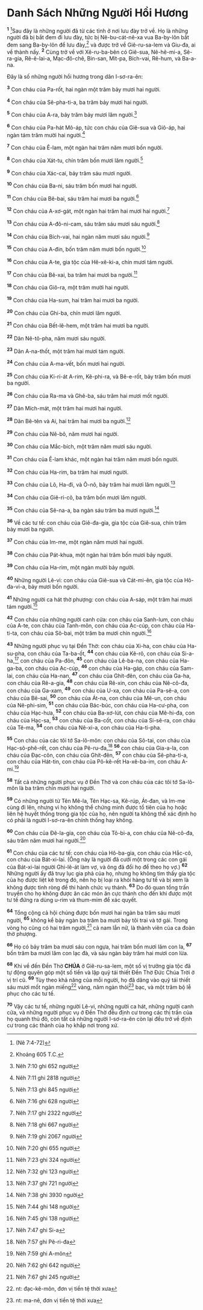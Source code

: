 # Danh Sách Những Người Hồi Hương
<sup><b>1</b></sup> [^1*]Sau đây là những người đã từ các tỉnh ở nơi lưu đày trở về. Họ là những người đã bị bắt đem đi lưu đày, tức bị Nê-bu-cát-nê-xa vua Ba-by-lôn bắt đem sang Ba-by-lôn để lưu đày,[^1] và được trở về Giê-ru-sa-lem và Giu-đa, ai về thành nấy. <sup><b>2</b></sup> Cùng trở về với Xê-ru-ba-bên có Giê-sua, Nê-hê-mi-a, Sê-ra-gia, Rê-ê-lai-a, Mạc-đô-chê, Bin-san, Mít-pa, Bích-vai, Rê-hum, và Ba-a-na.

Đây là số những người hồi hương trong dân I-sơ-ra-ên:

<sup><b>3</b></sup> Con cháu của Pa-rốt, hai ngàn một trăm bảy mươi hai người.

<sup><b>4</b></sup> Con cháu của Sê-pha-ti-a, ba trăm bảy mươi hai người.

<sup><b>5</b></sup> Con cháu của A-ra, bảy trăm bảy mươi lăm người.[^2]

<sup><b>6</b></sup> Con cháu của Pa-hát Mô-áp, tức con cháu của Giê-sua và Giô-áp, hai ngàn tám trăm mười hai người.[^3]

<sup><b>7</b></sup> Con cháu của Ê-lam, một ngàn hai trăm năm mươi bốn người.

<sup><b>8</b></sup> Con cháu của Xát-tu, chín trăm bốn mươi lăm người.[^4]

<sup><b>9</b></sup> Con cháu của Xác-cai, bảy trăm sáu mươi người.

<sup><b>10</b></sup> Con cháu của Ba-ni, sáu trăm bốn mươi hai người.

<sup><b>11</b></sup> Con cháu của Bê-bai, sáu trăm hai mươi ba người.[^5]

<sup><b>12</b></sup> Con cháu của A-xơ-gát, một ngàn hai trăm hai mươi hai người.[^6]

<sup><b>13</b></sup> Con cháu của A-đô-ni-cam, sáu trăm sáu mươi sáu người.[^7]

<sup><b>14</b></sup> Con cháu của Bích-vai, hai ngàn năm mươi sáu người.[^8]

<sup><b>15</b></sup> Con cháu của A-đin, bốn trăm năm mươi bốn người.[^9]

<sup><b>16</b></sup> Con cháu của A-te, gia tộc của Hê-xê-ki-a, chín mươi tám người.

<sup><b>17</b></sup> Con cháu của Bê-xai, ba trăm hai mươi ba người.[^10]

<sup><b>18</b></sup> Con cháu của Giô-ra, một trăm mười hai người.

<sup><b>19</b></sup> Con cháu của Ha-sum, hai trăm hai mươi ba người.

<sup><b>20</b></sup> Con cháu của Ghi-ba, chín mươi lăm người.

<sup><b>21</b></sup> Con cháu của Bết-lê-hem, một trăm hai mươi ba người.

<sup><b>22</b></sup> Dân Nê-tô-pha, năm mươi sáu người.

<sup><b>23</b></sup> Dân A-na-thốt, một trăm hai mươi tám người.

<sup><b>24</b></sup> Con cháu của A-ma-vết, bốn mươi hai người.

<sup><b>25</b></sup> Con cháu của Ki-ri-át A-rim, Kê-phi-ra, và Bê-e-rốt, bảy trăm bốn mươi ba người.

<sup><b>26</b></sup> Con cháu của Ra-ma và Ghê-ba, sáu trăm hai mươi mốt người.

<sup><b>27</b></sup> Dân Mích-mát, một trăm hai mươi hai người.

<sup><b>28</b></sup> Dân Bê-tên và Ai, hai trăm hai mươi ba người.[^11]

<sup><b>29</b></sup> Con cháu của Nê-bô, năm mươi hai người.

<sup><b>30</b></sup> Con cháu của Mắc-bích, một trăm năm mươi sáu người.

<sup><b>31</b></sup> Con cháu của Ê-lam khác, một ngàn hai trăm năm mươi bốn người.

<sup><b>32</b></sup> Con cháu của Ha-rim, ba trăm hai mươi người.

<sup><b>33</b></sup> Con cháu của Lô, Ha-đi, và Ô-nô, bảy trăm hai mươi lăm người.[^12]

<sup><b>34</b></sup> Con cháu của Giê-ri-cô, ba trăm bốn mươi lăm người.

<sup><b>35</b></sup> Con cháu của Sê-na-a, ba ngàn sáu trăm ba mươi người.[^13]

<sup><b>36</b></sup> Về các tư tế: con cháu của Giê-đa-gia, gia tộc của Giê-sua, chín trăm bảy mươi ba người.

<sup><b>37</b></sup> Con cháu của Im-me, một ngàn năm mươi hai người.

<sup><b>38</b></sup> Con cháu của Pát-khua, một ngàn hai trăm bốn mươi bảy người.

<sup><b>39</b></sup> Con cháu của Ha-rim, một ngàn mười bảy người.

<sup><b>40</b></sup> Những người Lê-vi: con cháu của Giê-sua và Cát-mi-ên, gia tộc của Hô-đa-vi-a, bảy mươi bốn người.

<sup><b>41</b></sup> Những người ca hát thờ phượng: con cháu của A-sáp, một trăm hai mươi tám người.[^14]

<sup><b>42</b></sup> Con cháu của những người canh cửa: con cháu của Sanh-lum, con cháu của A-te, con cháu của Tanh-môn, con cháu của Ạc-cúp, con cháu của Ha-ti-ta, con cháu của Sô-bai, một trăm ba mươi chín người.[^15]

<sup><b>43</b></sup> Những người phục vụ tại Đền Thờ: con cháu của Xi-ha, con cháu của Ha-su-pha, con cháu của Ta-ba-ốt, <sup><b>44</b></sup> con cháu của Kê-rô, con cháu của Si-a-ha,[^16] con cháu của Pa-đôn, <sup><b>45</b></sup> con cháu của Lê-ba-na, con cháu của Ha-ga-ba, con cháu của Ạc-cúp, <sup><b>46</b></sup> con cháu của Ha-gáp, con cháu của Sam-lai, con cháu của Ha-nan, <sup><b>47</b></sup> con cháu của Ghít-đên, con cháu của Ga-ha, con cháu của Rê-a-gia, <sup><b>48</b></sup> con cháu của Rê-xin, con cháu của Nê-cô-đa, con cháu của Ga-xam, <sup><b>49</b></sup> con cháu của U-xa, con cháu của Pa-sê-a, con cháu của Bê-sai, <sup><b>50</b></sup> con cháu của Át-na, con cháu của Mê-un, con cháu của Nê-phi-sim, <sup><b>51</b></sup> con cháu của Bác-búc, con cháu của Ha-cư-pha, con cháu của Hạc-hưa, <sup><b>52</b></sup> con cháu của Ba-xơ-lút, con cháu của Mê-hi-đa, con cháu của Hạc-sa, <sup><b>53</b></sup> con cháu của Ba-cốt, con cháu của Si-sê-ra, con cháu của Tê-ma, <sup><b>54</b></sup> con cháu của Nê-xi-a, con cháu của Ha-ti-pha.

<sup><b>55</b></sup> Con cháu của các tôi tớ Sa-lô-môn: con cháu của Sô-tai, con cháu của Hạc-sô-phê-rết, con cháu của Pê-ru-đa,[^17] <sup><b>56</b></sup> con cháu của Gia-a-la, con cháu của Đạc-côn, con cháu của Ghít-đên, <sup><b>57</b></sup> con cháu của Sê-pha-ti-a, con cháu của Hát-tin, con cháu của Pô-kê-rết Ha-xê-ba-im, con cháu A-mi.[^18]

<sup><b>58</b></sup> Tất cả những người phục vụ ở Đền Thờ và con cháu của các tôi tớ Sa-lô-môn là ba trăm chín mươi hai người.

<sup><b>59</b></sup> Có những người từ Tên Mê-la, Tên Hạc-sa, Kê-rúp, Át-đan, và Im-me cùng đi lên, nhưng vì họ không thể chứng minh được tổ tiên của họ hoặc liên hệ huyết thống trong gia tộc của họ, nên người ta không thể xác định họ có phải là người I-sơ-ra-ên chính thống hay không.

<sup><b>60</b></sup> Con cháu của Đê-la-gia, con cháu của Tô-bi-a, con cháu của Nê-cô-đa, sáu trăm năm mươi hai người.[^19]

<sup><b>61</b></sup> Con cháu của các tư tế: con cháu của Hô-ba-gia, con cháu của Hắc-cô, con cháu của Bát-xi-lai. (Ông này là người đã cưới một trong các con gái của Bát-xi-lai người Ghi-lê-át làm vợ, và ông đã đổi họ để theo họ vợ.) <sup><b>62</b></sup> Những người ấy đã truy lục gia phả của họ, nhưng họ không tìm thấy gia tộc của họ được liệt kê trong đó, nên họ bị loại ra khỏi hàng tư tế và bị xem là không được tinh ròng để thi hành chức vụ thánh. <sup><b>63</b></sup> Do đó quan tổng trấn truyền cho họ không được ăn các món ăn cực thánh cho đến khi được một tư tế đứng ra dùng u-rim và thum-mim để xác quyết.

<sup><b>64</b></sup> Tổng cộng cả hội chúng được bốn mươi hai ngàn ba trăm sáu mươi người, <sup><b>65</b></sup> không kể bảy ngàn ba trăm ba mươi bảy tôi trai và tớ gái. Trong vòng họ cũng có hai trăm người,[^20] cả nam lẫn nữ, là thành viên của ca đoàn thờ phượng.

<sup><b>66</b></sup> Họ có bảy trăm ba mươi sáu con ngựa, hai trăm bốn mươi lăm con la, <sup><b>67</b></sup> bốn trăm ba mươi lăm con lạc đà, và sáu ngàn bảy trăm hai mươi con lừa.

<sup><b>68</b></sup> Khi về đến Đền Thờ **CHÚA** ở Giê-ru-sa-lem, một số vị trưởng gia tộc đã tự động quyên góp một số tiền và lập quỹ tái thiết Đền Thờ Đức Chúa Trời ở vị trí cũ. <sup><b>69</b></sup> Tùy theo khả năng của mỗi người, họ đã dâng vào quỹ tái thiết sáu mươi mốt ngàn miếng[^21] vàng, năm ngàn thỏi[^22] bạc, và một trăm bộ lễ phục cho các tư tế.

<sup><b>70</b></sup> Vậy các tư tế, những người Lê-vi, những người ca hát, những người canh cửa, và những người phục vụ ở Đền Thờ đều định cư trong các thị trấn của họ quanh thủ đô, còn tất cả những người I-sơ-ra-ên còn lại đều trở về định cư trong các thành của họ khắp nơi trong xứ.

[^1]: Khoảng 605 T.C.
[^2]: Nêh 7:10 ghi 652 người
[^3]: Nêh 7:11 ghi 2818 người
[^4]: Nêh 7:13 ghi 845 người
[^5]: Nêh 7:16 ghi 628 người
[^6]: Nêh 7:17 ghi 2322 người
[^7]: Nêh 7:18 ghi 667 người
[^8]: Nêh 7:19 ghi 2067 người
[^9]: Nêh 7:20 ghi 655 người
[^10]: Nêh 7:23 ghi 324 người
[^11]: Nêh 7:32 ghi 123 người
[^12]: Nêh 7:37 ghi 721 người
[^13]: Nêh 7:38 ghi 3930 người
[^14]: Nêh 7:44 ghi 148 người
[^15]: Nêh 7:45 ghi 138 người
[^16]: Nêh 7:47 ghi Si-a
[^17]: Nêh 7:57 ghi Pê-ri-đa
[^18]: Nêh 7:59 ghi A-môn
[^19]: Nêh 7:62 ghi 642 người
[^20]: Nêh 7:67 ghi 245 người
[^21]: nt: đạc-kê-môn, đơn vị tiền tệ thời xưa
[^22]: nt: ma-nê, đơn vị tiền tệ thời xưa
[^1*]: (Nê 7:4-72)